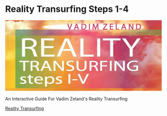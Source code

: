 # Reality Transurfing Steps 1-4

![](<cover.jpeg>)

An Interactive Guide For Vadim Zeland's Reality Transurfing

[Reality Transurfing](https://whoisdsmith.gitbook.io/reality-transurfing-steps-1-4)
